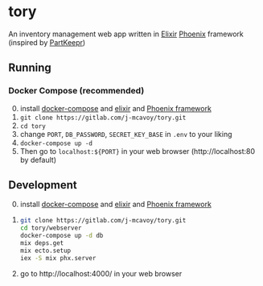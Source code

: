 # tory

An inventory management web app written in [Elixir](https://elixir-lang.org/) [Phoenix](https://www.phoenixframework.org/) framework (inspired by [PartKeepr](https://github.com/partkeepr/PartKeepr))

## Running

### Docker Compose (recommended)

0. install [docker-compose](docker-compose) and [elixir](https://elixir-lang.org/) and [Phoenix framework](https://www.phoenixframework.org/)
1. `git clone https://gitlab.com/j-mcavoy/tory.git`
2. `cd tory`
3. change `PORT`, `DB_PASSWORD`, `SECRET_KEY_BASE` in `.env` to your liking
4. `docker-compose up -d`
5. Then go to `localhost:${PORT}` in your web browser (http://localhost:80 by default)

## Development

0. install [docker-compose](docker-compose) and [elixir](https://elixir-lang.org/) and [Phoenix framework](https://www.phoenixframework.org/)

1. ```bash
   git clone https://gitlab.com/j-mcavoy/tory.git
   cd tory/webserver
   docker-compose up -d db
   mix deps.get
   mix ecto.setup
   iex -S mix phx.server
   ```

2. go to http://localhost:4000/ in your web browser
